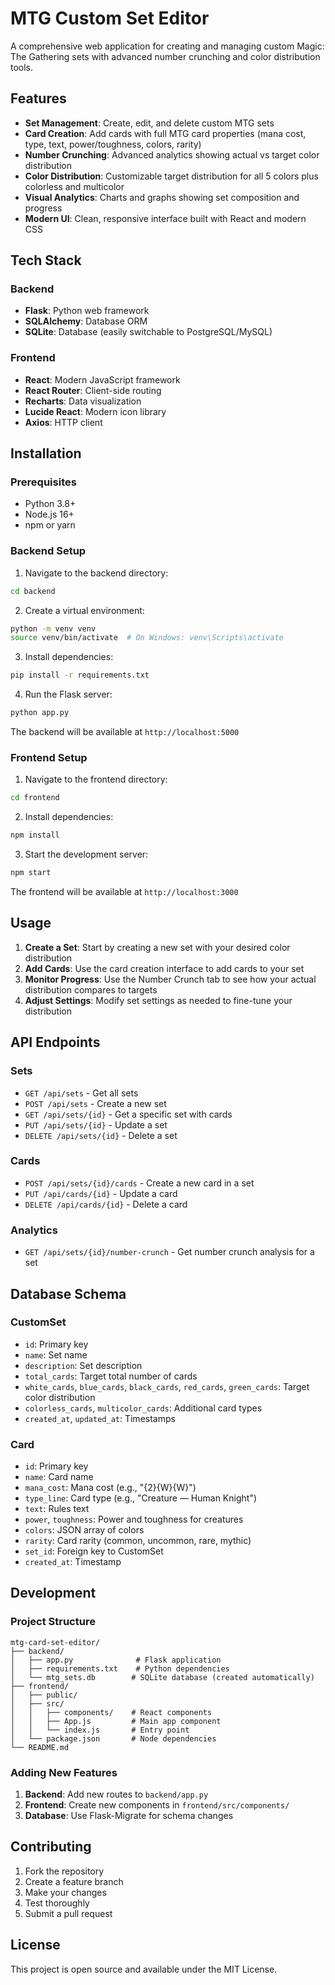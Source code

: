# MTG Custom Set Editor

A comprehensive web application for creating and managing custom Magic: The Gathering sets with advanced number crunching and color distribution tools.

## Features

- **Set Management**: Create, edit, and delete custom MTG sets
- **Card Creation**: Add cards with full MTG card properties (mana cost, type, text, power/toughness, colors, rarity)
- **Number Crunching**: Advanced analytics showing actual vs target color distribution
- **Color Distribution**: Customizable target distribution for all 5 colors plus colorless and multicolor
- **Visual Analytics**: Charts and graphs showing set composition and progress
- **Modern UI**: Clean, responsive interface built with React and modern CSS

## Tech Stack

### Backend
- **Flask**: Python web framework
- **SQLAlchemy**: Database ORM
- **SQLite**: Database (easily switchable to PostgreSQL/MySQL)

### Frontend
- **React**: Modern JavaScript framework
- **React Router**: Client-side routing
- **Recharts**: Data visualization
- **Lucide React**: Modern icon library
- **Axios**: HTTP client

## Installation

### Prerequisites
- Python 3.8+
- Node.js 16+
- npm or yarn

### Backend Setup

1. Navigate to the backend directory:
```bash
cd backend
```

2. Create a virtual environment:
```bash
python -m venv venv
source venv/bin/activate  # On Windows: venv\Scripts\activate
```

3. Install dependencies:
```bash
pip install -r requirements.txt
```

4. Run the Flask server:
```bash
python app.py
```

The backend will be available at `http://localhost:5000`

### Frontend Setup

1. Navigate to the frontend directory:
```bash
cd frontend
```

2. Install dependencies:
```bash
npm install
```

3. Start the development server:
```bash
npm start
```

The frontend will be available at `http://localhost:3000`

## Usage

1. **Create a Set**: Start by creating a new set with your desired color distribution
2. **Add Cards**: Use the card creation interface to add cards to your set
3. **Monitor Progress**: Use the Number Crunch tab to see how your actual distribution compares to targets
4. **Adjust Settings**: Modify set settings as needed to fine-tune your distribution

## API Endpoints

### Sets
- `GET /api/sets` - Get all sets
- `POST /api/sets` - Create a new set
- `GET /api/sets/{id}` - Get a specific set with cards
- `PUT /api/sets/{id}` - Update a set
- `DELETE /api/sets/{id}` - Delete a set

### Cards
- `POST /api/sets/{id}/cards` - Create a new card in a set
- `PUT /api/cards/{id}` - Update a card
- `DELETE /api/cards/{id}` - Delete a card

### Analytics
- `GET /api/sets/{id}/number-crunch` - Get number crunch analysis for a set

## Database Schema

### CustomSet
- `id`: Primary key
- `name`: Set name
- `description`: Set description
- `total_cards`: Target total number of cards
- `white_cards`, `blue_cards`, `black_cards`, `red_cards`, `green_cards`: Target color distribution
- `colorless_cards`, `multicolor_cards`: Additional card types
- `created_at`, `updated_at`: Timestamps

### Card
- `id`: Primary key
- `name`: Card name
- `mana_cost`: Mana cost (e.g., "{2}{W}{W}")
- `type_line`: Card type (e.g., "Creature — Human Knight")
- `text`: Rules text
- `power`, `toughness`: Power and toughness for creatures
- `colors`: JSON array of colors
- `rarity`: Card rarity (common, uncommon, rare, mythic)
- `set_id`: Foreign key to CustomSet
- `created_at`: Timestamp

## Development

### Project Structure
```
mtg-card-set-editor/
├── backend/
│   ├── app.py              # Flask application
│   ├── requirements.txt    # Python dependencies
│   └── mtg_sets.db        # SQLite database (created automatically)
├── frontend/
│   ├── public/
│   ├── src/
│   │   ├── components/    # React components
│   │   ├── App.js         # Main app component
│   │   └── index.js       # Entry point
│   └── package.json       # Node dependencies
└── README.md
```

### Adding New Features

1. **Backend**: Add new routes to `backend/app.py`
2. **Frontend**: Create new components in `frontend/src/components/`
3. **Database**: Use Flask-Migrate for schema changes

## Contributing

1. Fork the repository
2. Create a feature branch
3. Make your changes
4. Test thoroughly
5. Submit a pull request

## License

This project is open source and available under the MIT License.
